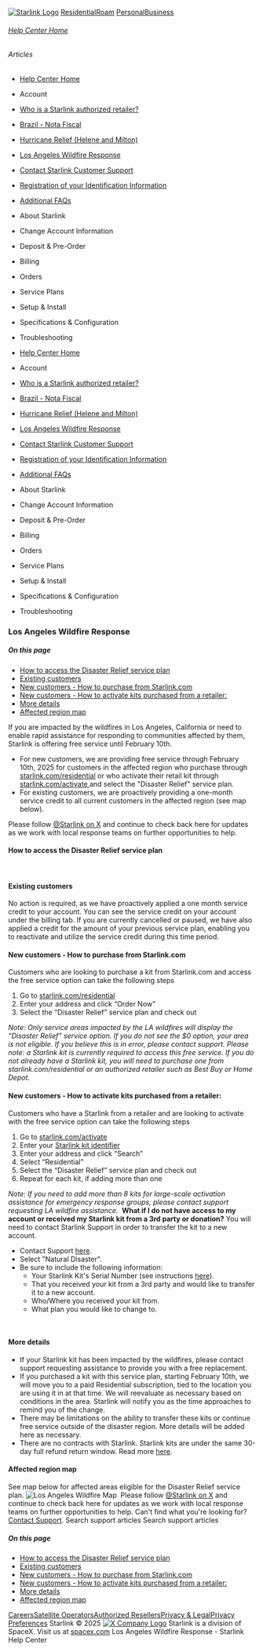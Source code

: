 [![Starlink Logo](https://www.starlink.com/_next/image?url=%2Fassets%2Fimages%2Flogo%2Flogo_white.png&w=3840&q=75)](https://www.starlink.com/support/article/<https:/www.starlink.com/>)
[Residential](https://www.starlink.com/support/article/<https:/www.starlink.com/residential>)[Roam](https://www.starlink.com/support/article/<https:/www.starlink.com/roam>)
[Personal](https://www.starlink.com/support/article/<https:/www.starlink.com/>)[Business](https://www.starlink.com/support/article/<https:/www.starlink.com/business>)
###### [Help Center Home](https://www.starlink.com/support/article/</support>)
###### Articles
  * [Help Center Home](https://www.starlink.com/support/article/</support>)
  * Account
  * [Who is a Starlink authorized retailer? ](https://www.starlink.com/support/article/</support/article/8a90222d-7c32-edd7-51f6-f696ece07105>)
  * [Brazil - Nota Fiscal](https://www.starlink.com/support/article/</support/article/0510d2b9-df68-9c24-f749-1e528ae6ca0e>)
  * [Hurricane Relief (Helene and Milton)](https://www.starlink.com/support/article/</support/article/58126733-e4d2-db62-b919-9da261a4e096>)
  * [Los Angeles Wildfire Response](https://www.starlink.com/support/article/</support/article/6b54f490-bbb4-04ee-4ee7-3750d3d831fc>)
  * [Contact Starlink Customer Support](https://www.starlink.com/support/article/</support/article/bdb63773-e93b-74e8-8e12-2da2fb6d534e>)
  * [Registration of your Identification Information](https://www.starlink.com/support/article/</support/article/6189953a-dd63-a4dc-611c-ee799fdff348>)
  * [Additional FAQs](https://www.starlink.com/support/article/</support/article/1668200d-1ce5-196c-d4bb-a39be9b27dbc>)
  * About Starlink
  * Change Account Information
  * Deposit & Pre-Order
  * Billing
  * Orders
  * Service Plans
  * Setup & Install
  * Specifications & Configuration
  * Troubleshooting


  * [Help Center Home](https://www.starlink.com/support/article/</support>)
  * Account
  * [Who is a Starlink authorized retailer? ](https://www.starlink.com/support/article/</support/article/8a90222d-7c32-edd7-51f6-f696ece07105>)
  * [Brazil - Nota Fiscal](https://www.starlink.com/support/article/</support/article/0510d2b9-df68-9c24-f749-1e528ae6ca0e>)
  * [Hurricane Relief (Helene and Milton)](https://www.starlink.com/support/article/</support/article/58126733-e4d2-db62-b919-9da261a4e096>)
  * [Los Angeles Wildfire Response](https://www.starlink.com/support/article/</support/article/6b54f490-bbb4-04ee-4ee7-3750d3d831fc>)
  * [Contact Starlink Customer Support](https://www.starlink.com/support/article/</support/article/bdb63773-e93b-74e8-8e12-2da2fb6d534e>)
  * [Registration of your Identification Information](https://www.starlink.com/support/article/</support/article/6189953a-dd63-a4dc-611c-ee799fdff348>)
  * [Additional FAQs](https://www.starlink.com/support/article/</support/article/1668200d-1ce5-196c-d4bb-a39be9b27dbc>)
  * About Starlink
  * Change Account Information
  * Deposit & Pre-Order
  * Billing
  * Orders
  * Service Plans
  * Setup & Install
  * Specifications & Configuration
  * Troubleshooting


### Los Angeles Wildfire Response
##### On this page
  * [How to access the Disaster Relief service plan](https://www.starlink.com/support/article/<#how-to-access-the-disaster-relief-service-plan>)
  * [Existing customers](https://www.starlink.com/support/article/<#existing-customers>)
  * [New customers - How to purchase from Starlink.com](https://www.starlink.com/support/article/<#new-customers-how-to-purchase-from-starlink-com>)
  * [New customers - How to activate kits purchased from a retailer:](https://www.starlink.com/support/article/<#new-customers-how-to-activate-kits-purchased-from-a-retailer>)
  * [More details](https://www.starlink.com/support/article/<#more-details>)
  * [Affected region map](https://www.starlink.com/support/article/<#affected-region-map>)


If you are impacted by the wildfires in Los Angeles, California or need to enable rapid assistance for responding to communities affected by them, Starlink is offering free service until February 10th. 
  * For new customers, we are providing free service through February 10th, 2025 for customers in the affected region who purchase through [starlink.com/residential](https://www.starlink.com/support/article/<https:/starlink.com/residential>) or who activate their retail kit through [starlink.com/activate ](https://www.starlink.com/support/article/<https:/www.starlink.com/activate>) and select the "Disaster Relief" service plan. 
  * For existing customers, we are proactively providing a one-month service credit to all current customers in the affected region (see map below). ​


Please follow [@Starlink on X](https://www.starlink.com/support/article/<https:/x.com/Starlink>) and continue to check back here for updates as we work with local response teams on further opportunities to help.
​ 
#### How to access the Disaster Relief service plan
​ 
#### Existing customers
No action is required, as we have proactively applied a one month service credit to your account. You can see the service credit on your account under the billing tab. 
If you are currently cancelled or paused, we have also applied a credit for the amount of your previous service plan, enabling you to reactivate and utilize the service credit during this time period.
​
#### New customers - How to purchase from Starlink.com
Customers who are looking to purchase a kit from Starlink.com and access the free service option can take the following steps
  1. Go to [starlink.com/residential](https://www.starlink.com/support/article/<https:/starlink.com/residential>)
  2. Enter your address and click “Order Now”
  3. Select the “Disaster Relief” service plan and check out


_Note: Only service areas impacted by the LA wildfires will display the “Disaster Relief” service option. If you do not see the $0 option, your area is not eligible. If you believe this is in error, please contact support._
_Please note: a Starlink kit is currently required to access this free service. If you do not already have a Starlink kit, you will need to purchase one from starlink.com/residential or an authorized retailer such as Best Buy or Home Depot._
​ 
#### New customers - How to activate kits purchased from a retailer:
Customers who have a Starlink from a retailer and are looking to activate with the free service option can take the following steps
  1. Go to [starlink.com/activate ](https://www.starlink.com/support/article/<https:/www.starlink.com/activate>)
  2. Enter your [Starlink kit identifier](https://www.starlink.com/support/article/<https:/www.starlink.com/support/article/2802431a-135f-0671-4c1b-4cedb65b291a?helpCenter=true>)
  3. Enter your address and click “Search”
  4. Select “Residential”
  5. Select the “Disaster Relief” service plan and check out
  6. Repeat for each kit, if adding more than one


_Note: If you need to add more than 8 kits for large-scale activation assistance for emergency response groups, please contact support requesting LA wildfire assistance._
​ 
**What if I do not have access to my account or received my Starlink kit from a 3rd party or donation?**
You will need to contact Starlink Support in order to transfer the kit to a new account. 
  * Contact Support [here](https://www.starlink.com/support/article/<https:/www.starlink.com/support/guest-contact?source=la_wildfire_faq>).
  * Select "Natural Disaster".
  * Be sure to include the following information: 
    * Your Starlink Kit's Serial Number (see instructions [here](https://www.starlink.com/support/article/<https:/www.starlink.com/support/article/2802431a-135f-0671-4c1b-4cedb65b291a>)).
    * That you received your kit from a 3rd party and would like to transfer it to a new account.
    * Who/Where you received your kit from.
    * What plan you would like to change to.


​ 
#### More details
  * If your Starlink kit has been impacted by the wildfires, please contact support requesting assistance to provide you with a free replacement.
  * If you purchased a kit with this service plan, starting February 10th, we will move you to a paid Residential subscription, tied to the location you are using it in at that time. We will reevaluate as necessary based on conditions in the area. Starlink will notify you as the time approaches to remind you of the change.
  * There may be limitations on the ability to transfer these kits or continue free service outside of the disaster region. More details will be added here as necessary.
  * There are no contracts with Starlink. Starlink kits are under the same 30-day full refund return window. Read more [here](https://www.starlink.com/support/article/<https:/www.starlink.com/support/article/a522bcf2-1e26-981f-1530-c05052fe2b9c>). ​


#### Affected region map
See map below for affected areas eligible for the Disaster Relief service plan.
![Los Angeles Wildfire Map](https://www.starlink.com/public-files/LosAngelesSupport_02.png)
​ 
Please follow [@Starlink on X](https://www.starlink.com/support/article/<https:/x.com/Starlink>) and continue to check back here for updates as we work with local response teams on further opportunities to help.
Can't find what you're looking for? [Contact Support](https://www.starlink.com/support/article/</support/tickets?sourceType=web_article_help_center&sourceValue=6b54f490-bbb4-04ee-4ee7-3750d3d831fc>).
Search support articles
Search support articles
##### On this page
  * [How to access the Disaster Relief service plan](https://www.starlink.com/support/article/<#how-to-access-the-disaster-relief-service-plan>)
  * [Existing customers](https://www.starlink.com/support/article/<#existing-customers>)
  * [New customers - How to purchase from Starlink.com](https://www.starlink.com/support/article/<#new-customers-how-to-purchase-from-starlink-com>)
  * [New customers - How to activate kits purchased from a retailer:](https://www.starlink.com/support/article/<#new-customers-how-to-activate-kits-purchased-from-a-retailer>)
  * [More details](https://www.starlink.com/support/article/<#more-details>)
  * [Affected region map](https://www.starlink.com/support/article/<#affected-region-map>)


[Careers](https://www.starlink.com/support/article/<https:/www.spacex.com/careers>)[Satellite Operators](https://www.starlink.com/support/article/<https:/starlink.com/satellite-operators>)[Authorized Resellers](https://www.starlink.com/support/article/<https:/starlink.com/resellers>)[Privacy & Legal](https://www.starlink.com/support/article/<https:/starlink.com/legal>)[Privacy Preferences](https://www.starlink.com/support/article/<>)
Starlink © 2025
[![X Company Logo](https://www.starlink.com/assets/images/icons/x-logo.svg)](https://www.starlink.com/support/article/<https:/twitter.com/Starlink>)
Starlink is a division of SpaceX. Visit us at [spacex.com](https://www.starlink.com/support/article/<https:/www.spacex.com/>)
Los Angeles Wildfire Response - Starlink Help Center
